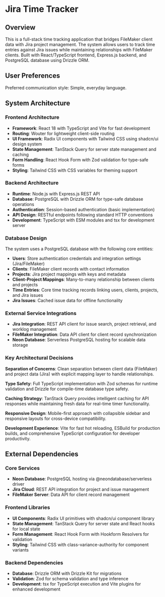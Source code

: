 # Jira Time Tracker

## Overview

This is a full-stack time tracking application that bridges FileMaker client data with Jira project management. The system allows users to track time entries against Jira issues while maintaining relationships with FileMaker clients. Built with React/TypeScript frontend, Express.js backend, and PostgreSQL database using Drizzle ORM.

## User Preferences

Preferred communication style: Simple, everyday language.

## System Architecture

### Frontend Architecture
- **Framework**: React 18 with TypeScript and Vite for fast development
- **Routing**: Wouter for lightweight client-side routing  
- **UI Framework**: Radix UI components with Tailwind CSS using shadcn/ui design system
- **State Management**: TanStack Query for server state management and caching
- **Form Handling**: React Hook Form with Zod validation for type-safe forms
- **Styling**: Tailwind CSS with CSS variables for theming support

### Backend Architecture
- **Runtime**: Node.js with Express.js REST API
- **Database**: PostgreSQL with Drizzle ORM for type-safe database operations
- **Authentication**: Session-based authentication (basic implementation)
- **API Design**: RESTful endpoints following standard HTTP conventions
- **Development**: TypeScript with ESM modules and tsx for development server

### Database Design
The system uses a PostgreSQL database with the following core entities:
- **Users**: Store authentication credentials and integration settings (Jira/FileMaker)
- **Clients**: FileMaker client records with contact information
- **Projects**: Jira project mappings with keys and metadata  
- **Client-Project Mappings**: Many-to-many relationship between clients and projects
- **Time Entries**: Core time tracking records linking users, clients, projects, and Jira issues
- **Jira Issues**: Cached issue data for offline functionality

### External Service Integrations
- **Jira Integration**: REST API client for issue search, project retrieval, and worklog management
- **FileMaker Integration**: Data API client for client record synchronization
- **Neon Database**: Serverless PostgreSQL hosting for scalable data storage

### Key Architectural Decisions

**Separation of Concerns**: Clean separation between client data (FileMaker) and project data (Jira) with explicit mapping layer to handle relationships.

**Type Safety**: Full TypeScript implementation with Zod schemas for runtime validation and Drizzle for compile-time database type safety.

**Caching Strategy**: TanStack Query provides intelligent caching for API responses while maintaining fresh data for real-time timer functionality.

**Responsive Design**: Mobile-first approach with collapsible sidebar and responsive layouts for cross-device compatibility.

**Development Experience**: Vite for fast hot reloading, ESBuild for production builds, and comprehensive TypeScript configuration for developer productivity.

## External Dependencies

### Core Services
- **Neon Database**: PostgreSQL hosting via @neondatabase/serverless driver
- **Jira Cloud**: REST API integration for project and issue management
- **FileMaker Server**: Data API for client record management

### Frontend Libraries
- **UI Components**: Radix UI primitives with shadcn/ui component library
- **State Management**: TanStack Query for server state and React hooks for local state
- **Form Management**: React Hook Form with Hookform Resolvers for validation
- **Styling**: Tailwind CSS with class-variance-authority for component variants

### Backend Dependencies
- **Database**: Drizzle ORM with Drizzle Kit for migrations
- **Validation**: Zod for schema validation and type inference
- **Development**: tsx for TypeScript execution and Vite plugins for enhanced development